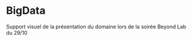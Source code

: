 BigData
=================

Support visuel de la présentation du domaine lors de la soirée Beyond Lab du 29/10
